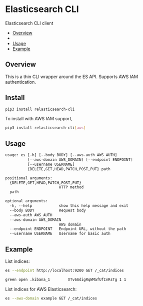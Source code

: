 # Elasticsearch CLI

Elasticsearch CLI client

<!-- START doctoc generated TOC please keep comment here to allow auto update -->
<!-- DON'T EDIT THIS SECTION, INSTEAD RE-RUN doctoc TO UPDATE -->

- [Overview](#overview)
- [](#)
- [Usage](#usage)
- [Example](#example)

<!-- END doctoc generated TOC please keep comment here to allow auto update -->

## Overview

This is a thin CLI wrapper around the ES API. Supports AWS IAM authentication.

## Install

```sh
pip3 install relasticsearch-cli
```

To install with AWS IAM support,

```sh
pip3 install relasticsearch-cli[aws]
```

## Usage

```txt
usage: es [-h] [--body BODY] [--aws-auth AWS_AUTH]
          [--aws-domain AWS_DOMAIN] [--endpoint ENDPOINT]
          [--username USERNAME]
          {DELETE,GET,HEAD,PATCH,POST,PUT} path

positional arguments:
  {DELETE,GET,HEAD,PATCH,POST,PUT}
                        HTTP method
  path

optional arguments:
  -h, --help            show this help message and exit
  --body BODY           Request body
  --aws-auth AWS_AUTH
  --aws-domain AWS_DOMAIN
                        AWS domain
  --endpoint ENDPOINT   Endpoint URL, without the path
  --username USERNAME   Username for basic auth
```

## Example

List indices:

```sh
es --endpoint http://localhost:9200 GET /_cat/indices
```

```txt
green open .kibana_1        XTv6AdigRqWMafUfInRsTg 1 1
```

List indices for AWS Elasticsearch:

```sh
es --aws-domain example GET /_cat/indices
```
